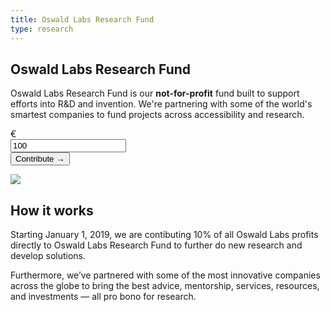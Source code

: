 ```yaml
---
title: Oswald Labs Research Fund
type: research
---
```


<section class="hero big-image pb-5">
    <div class="container">
        <div class="row">
            <div class="col-md-6">
				<h1>Oswald Labs Research Fund</h1>
				<p class="intro-para">Oswald Labs Research Fund is our <strong>not-for-profit</strong> fund built to support efforts into R&amp;D and invention. We're partnering with some of the world's smartest companies to fund projects across accessibility and research.</p>
                <form class="col-md-8 pl-0 contribute-form">
                    <div class="input-group input-group-lg">
                        <div class="input-group-prepend">
                            <span class="input-group-text">€</span>
                        </div>
                        <input type="text" class="form-control text-center contribute-amount" placeholder="Amount" aria-describedby="contributeAddon" value="100">
                        <div class="input-group-append">
                            <button class="btn btn-primary" type="submit" id="contributeAddon">Contribute &rarr;</button>
                        </div>
                    </div>
                </form>
			</div>
            <div class="col-md-6 text-right">
                <img role="presentation" src="/images/illustrations/fund.svg">
            </div>
        </div>
    </div>
</section>
<section>
    <div class="container">
        <div class="row">
            <div class="col-md-6 mb-5">
                <h2 class="subheading-3">How it works</h2>
                <p>Starting January 1, 2019, we are contibuting 10% of all Oswald Labs profits directly to Oswald Labs Research Fund to further do new research and develop solutions.</p>
                <p>Furthermore, we’ve partnered with some of the most innovative companies across the globe to bring the best advice, mentorship, services, resources, and investments — all pro bono for research.</p>
            </div>
        </div>
    </div>
    <!-- <div class="horizontal-scroll-parent">
        <h2 class="sr-only">Partners</h2>
        <div class="container d-flex align-items-center justify-content-between horizontal-scroll">
            <a href="/press/forbes/" class="press-item" title="Forbes">
                <img alt="Forbes logo" src="/images/logos/aws-activate.png" style="">
            </a>
            <a href="/press/huffpost" class="press-item" title="HuffPost">
                <img alt="HuffPost logo" src="/images/logos/eyefocus.png" style="">
            </a>
            <a href="/press/huffpost" class="press-item" title="HuffPost">
                <img alt="HuffPost logo" src="/images/logos/industry-development-network.png" style="">
            </a>
            <a href="/press/huffpost" class="press-item" title="HuffPost">
                <img alt="HuffPost logo" src="/images/logos/mcdc.png" style="">
            </a>
        </div>
    </div> -->
</section>